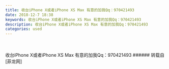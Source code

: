 ```yaml
---
title: 收台iPhone X或者iPhone XS Max 有意的加我Qq：970421493
date: 2018-12-7 18:38
keywords: 收台iPhone X或者iPhone XS Max 有意的加我Qq：970421493
description: 收台iPhone X或者iPhone XS Max 有意的加我Qq：970421493
categories: used
---
```

<td class="t_f" id="postmessage_2426629">

<br/>
<br/>
收台iPhone X或者iPhone XS Max 有意的加我Qq：970421493</td>
###### 转载自[菲龙网]